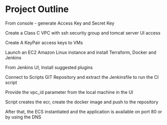 # Project Outline

 From console - generate Access Key and Secret Key

 Create a Class C VPC with ssh security group and tomcat server UI access 

 Create A KeyPair access keys to VMs

 Launch an EC2 Amazon Linux instance and install Terraform, Docker and Jenkins

 From Jenkins UI, Install suggested plugins

 Connect to Scripts GIT Repository and extract the Jenkinsfile to run the CI script

 Provide the vpc_id parameter from the local machine in the UI

 Script creates the ecr, create the docker image and push to the repository

 After that, the ECS instantiated and the application is available on port 80 or by using the DNS
